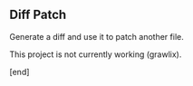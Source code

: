 ## Diff Patch

Generate a diff and use it to patch another file.

This project is not currently working (grawlix).

[end]
